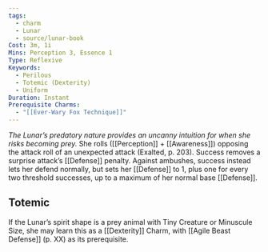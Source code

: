 ```yaml
---
tags:
  - charm
  - Lunar
  - source/lunar-book
Cost: 3m, 1i
Mins: Perception 3, Essence 1
Type: Reflexive
Keywords:
  - Perilous
  - Totemic (Dexterity)
  - Uniform
Duration: Instant
Prerequisite Charms:
  - "[[Ever-Wary Fox Technique]]"
---
```

*The Lunar’s predatory nature provides an uncanny intuition for when she risks becoming prey.*
She rolls ([[Perception]] + [[Awareness]]) opposing the attack roll of an unexpected attack (Exalted, p. 203). Success removes a surprise attack’s [[Defense]] penalty. Against ambushes, success instead lets her defend normally, but sets her [[Defense]] to 1, plus one for every two threshold successes, up to a maximum of her normal base [[Defense]]. 
## Totemic 

If the Lunar’s spirit shape is a prey animal with Tiny Creature or Minuscule Size, she may learn this as a [[Dexterity]] Charm, with [[Agile Beast Defense]] (p. XX) as its prerequisite.